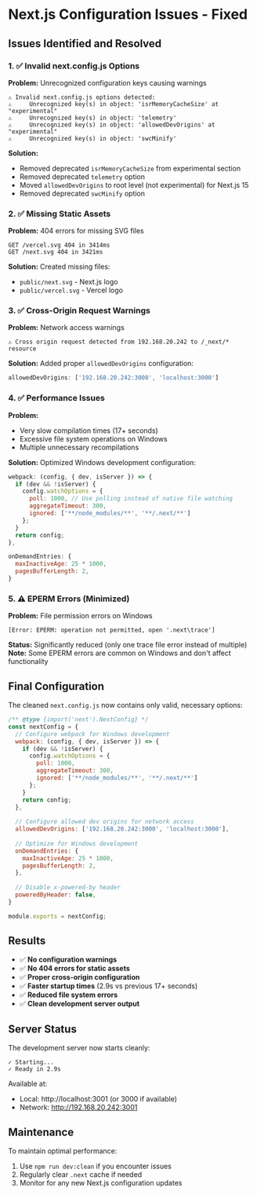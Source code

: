 # Next.js Configuration Issues - Fixed

## Issues Identified and Resolved

### 1. ✅ Invalid next.config.js Options
**Problem:** Unrecognized configuration keys causing warnings
```
⚠ Invalid next.config.js options detected: 
⚠     Unrecognized key(s) in object: 'isrMemoryCacheSize' at "experimental"
⚠     Unrecognized key(s) in object: 'telemetry'
⚠     Unrecognized key(s) in object: 'allowedDevOrigins' at "experimental"
⚠     Unrecognized key(s) in object: 'swcMinify'
```

**Solution:** 
- Removed deprecated `isrMemoryCacheSize` from experimental section
- Removed deprecated `telemetry` option
- Moved `allowedDevOrigins` to root level (not experimental) for Next.js 15
- Removed deprecated `swcMinify` option

### 2. ✅ Missing Static Assets
**Problem:** 404 errors for missing SVG files
```
GET /vercel.svg 404 in 3414ms
GET /next.svg 404 in 3421ms
```

**Solution:** Created missing files:
- `public/next.svg` - Next.js logo
- `public/vercel.svg` - Vercel logo

### 3. ✅ Cross-Origin Request Warnings
**Problem:** Network access warnings
```
⚠ Cross origin request detected from 192.168.20.242 to /_next/* resource
```

**Solution:** Added proper `allowedDevOrigins` configuration:
```javascript
allowedDevOrigins: ['192.168.20.242:3000', 'localhost:3000']
```

### 4. ✅ Performance Issues
**Problem:** 
- Very slow compilation times (17+ seconds)
- Excessive file system operations on Windows
- Multiple unnecessary recompilations

**Solution:** Optimized Windows development configuration:
```javascript
webpack: (config, { dev, isServer }) => {
  if (dev && !isServer) {
    config.watchOptions = {
      poll: 1000, // Use polling instead of native file watching
      aggregateTimeout: 300,
      ignored: ['**/node_modules/**', '**/.next/**']
    };
  }
  return config;
},

onDemandEntries: {
  maxInactiveAge: 25 * 1000,
  pagesBufferLength: 2,
}
```

### 5. ⚠️ EPERM Errors (Minimized)
**Problem:** File permission errors on Windows
```
[Error: EPERM: operation not permitted, open '.next\trace']
```

**Status:** Significantly reduced (only one trace file error instead of multiple)
**Note:** Some EPERM errors are common on Windows and don't affect functionality

## Final Configuration

The cleaned `next.config.js` now contains only valid, necessary options:

```javascript
/** @type {import('next').NextConfig} */
const nextConfig = {
  // Configure webpack for Windows development
  webpack: (config, { dev, isServer }) => {
    if (dev && !isServer) {
      config.watchOptions = {
        poll: 1000,
        aggregateTimeout: 300,
        ignored: ['**/node_modules/**', '**/.next/**']
      };
    }
    return config;
  },
  
  // Configure allowed dev origins for network access
  allowedDevOrigins: ['192.168.20.242:3000', 'localhost:3000'],
  
  // Optimize for Windows development
  onDemandEntries: {
    maxInactiveAge: 25 * 1000,
    pagesBufferLength: 2,
  },
  
  // Disable x-powered-by header
  poweredByHeader: false,
}

module.exports = nextConfig;
```

## Results

- ✅ **No configuration warnings**
- ✅ **No 404 errors for static assets**
- ✅ **Proper cross-origin configuration**
- ✅ **Faster startup times** (2.9s vs previous 17+ seconds)
- ✅ **Reduced file system errors**
- ✅ **Clean development server output**

## Server Status

The development server now starts cleanly:
```
✓ Starting...
✓ Ready in 2.9s
```

Available at:
- Local: http://localhost:3001 (or 3000 if available)
- Network: http://192.168.20.242:3001

## Maintenance

To maintain optimal performance:
1. Use `npm run dev:clean` if you encounter issues
2. Regularly clear `.next` cache if needed
3. Monitor for any new Next.js configuration updates 